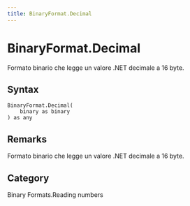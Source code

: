 ```yaml
---
title: BinaryFormat.Decimal
---
```


# BinaryFormat.Decimal


Formato binario che legge un valore .NET decimale a 16 byte.


## Syntax

```powerquery
BinaryFormat.Decimal(
    binary as binary
) as any
```


## Remarks

Formato binario che legge un valore .NET decimale a 16 byte.



## Category
Binary Formats.Reading numbers

